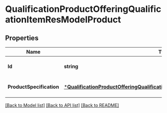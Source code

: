 # QualificationProductOfferingQualificationItemResModelProduct

## Properties
Name | Type | Description | Notes
------------ | ------------- | ------------- | -------------
**Id** | **string** |  | [optional] [default to null]
**ProductSpecification** | [***QualificationProductOfferingQualificationItemModelProductProductSpecification**](qualificationProductOfferingQualificationItemModel_product_productSpecification.md) |  | [optional] [default to null]

[[Back to Model list]](../README.md#documentation-for-models) [[Back to API list]](../README.md#documentation-for-api-endpoints) [[Back to README]](../README.md)


